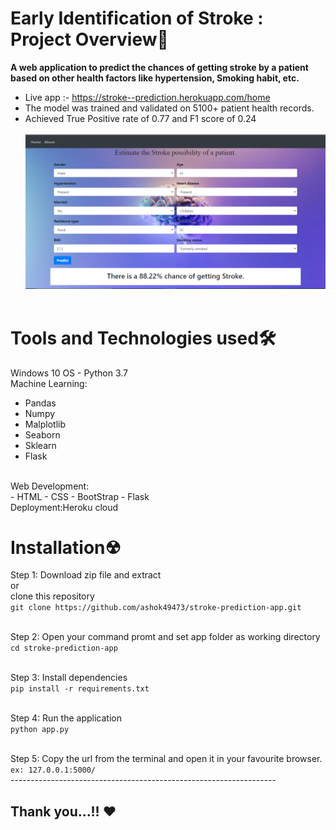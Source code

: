 # Early Identification of Stroke : Project Overview🎯
**A web application to predict the chances of getting stroke by a patient based on other health factors like hypertension, Smoking habit, etc.**
- Live app :- https://stroke--prediction.herokuapp.com/home
- The model was trained and validated on 5100+ patient health records. 
- Achieved True Positive rate of 0.77 and F1 score of 0.24
<br><br>
![home](https://github.com/ashok49473/stroke-prediction-app/blob/main/static/images/img.png)
<br><br>

# Tools and Technologies used🛠
Windows 10 OS - Python 3.7<br>
Machine Learning:<br>
- Pandas
- Numpy
- Malplotlib 
- Seaborn 
- Sklearn
- Flask
<br>
Web Development:<br>
- HTML
- CSS
- BootStrap 
- Flask<br>
Deployment:Heroku cloud

# Installation☢
Step 1: Download zip file and extract
<br>or<br>
clone this repository<br>
`git clone https://github.com/ashok49473/stroke-prediction-app.git`<br><br>

Step 2: Open your command promt and set app folder as working directory<br>
`cd stroke-prediction-app`<br><br>

Step 3: Install dependencies<br>
`pip install -r requirements.txt`<br><br>

Step 4: Run the application<br>
`python app.py`<br><br>

Step 5: Copy the url from the terminal and open it in your favourite browser.<br>
`ex: 127.0.0.1:5000/`<br>
------------------------------------------------------------------<br>
## Thank you...!! ❤
